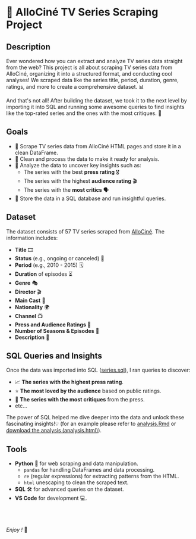 # 🎥 AlloCiné TV Series Scraping Project

## Description
Ever wondered how you can extract and analyze TV series data straight from the web? This project is all about scraping TV series data from AlloCiné, organizing it into a structured format, and conducting cool analyses! We scraped data like the series title, period, duration, genre, ratings, and more to create a comprehensive dataset. 📊

And that's not all! After building the dataset, we took it to the next level by importing it into SQL and running some awesome queries to find insights like the top-rated series and the ones with the most critiques. 🌟

## Goals
- 🚀 Scrape TV series data from AlloCiné HTML pages and store it in a clean DataFrame.
- 🧹 Clean and process the data to make it ready for analysis.
- 🧐 Analyze the data to uncover key insights such as:
  - The series with the best **press rating** 🎖️
  - The series with the highest **audience rating** 🎬
  - The series with the **most critics** 🗣️
- 💾 Store the data in a SQL database and run insightful queries.

## Dataset
The dataset consists of 57 TV series scraped from [AlloCiné](https://www.allocine.fr/). The information includes:
- **Title** 🎞️
- **Status** (e.g., ongoing or canceled) 🚥
- **Period** (e.g., 2010 - 2015) 🗓️
- **Duration** of episodes ⏳
- **Genre** 🎭
- **Director** 🎬
- **Main Cast** 🎥
- **Nationality** 🌍
- **Channel** 📺
- **Press and Audience Ratings** 🌟
- **Number of Seasons & Episodes** 📅
- **Description** 📜

## SQL Queries and Insights
Once the data was imported into SQL ([series.sql](https://github.com/aurvl/Projects/blob/main/Scraping%20Allocine/series.sql)), I ran queries to discover:
- 📈 **The series with the highest press rating**.
- ⭐ **The most loved by the audience** based on public ratings.
- 📝 **The series with the most critiques** from the press.
- etc...
  
The power of SQL helped me dive deeper into the data and unlock these fascinating insights!💡 (for an example please refer to [analysis.Rmd](https://github.com/aurvl/Projects/blob/main/Scraping%20Allocine/analysis/) or [download the analysis (analysis.html)](https://github.com/aurvl/Projects/blob/main/Scraping%20Allocine/analysis/)).

## Tools
- **Python** 🐍 for web scraping and data manipulation.
  - `pandas` for handling DataFrames and data processing.
  - `re` (regular expressions) for extracting patterns from the HTML.
  - `html` unescaping to clean the scraped text.
- **SQL** 🛠️ for advanced queries on the dataset.
- **VS Code** for development 💻.

<br>

<br>

*Enjoy !* 🎉
